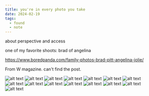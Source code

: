 ```yaml
---
title: you're in every photo you take
date: 2024-02-19
tags:
  - found
  - note
---
```


about perspective and access

one of my favorite shoots: brad of angelina

https://www.boredpanda.com/family-photos-brad-pitt-angelina-jolie/

From W magazine. can't find the post.

![alt text](./youre-in-every-picture-you-take/youre-in-every-picture-you-take.png)
![alt text](./youre-in-every-picture-you-take/youre-in-every-picture-you-take-1.png)
![alt text](./youre-in-every-picture-you-take/youre-in-every-picture-you-take-2.png)
![alt text](./youre-in-every-picture-you-take/youre-in-every-picture-you-take-3.png)
![alt text](./youre-in-every-picture-you-take/youre-in-every-picture-you-take-4.png)
![alt text](./youre-in-every-picture-you-take/youre-in-every-picture-you-take-5.png)
![alt text](./youre-in-every-picture-you-take/youre-in-every-picture-you-take-6.png)
![alt text](./youre-in-every-picture-you-take/youre-in-every-picture-you-take-7.png)
![alt text](./youre-in-every-picture-you-take/youre-in-every-picture-you-take-8.png)
![alt text](./youre-in-every-picture-you-take/youre-in-every-picture-you-take-9.png)
![alt text](./youre-in-every-picture-you-take/youre-in-every-picture-you-take-10.png)
![alt text](./youre-in-every-picture-you-take/youre-in-every-picture-you-take-11.png)
![alt text](./youre-in-every-picture-you-take/youre-in-every-picture-you-take-12.png)
![alt text](./youre-in-every-picture-you-take/youre-in-every-picture-you-take-13.png)
![alt text](./youre-in-every-picture-you-take/youre-in-every-picture-you-take-14.png)
